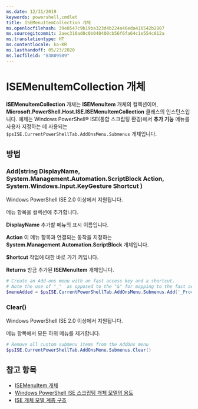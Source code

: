```yaml
---
ms.date: 12/31/2019
keywords: powershell,cmdlet
title: ISEMenuItemCollection 개체
ms.openlocfilehash: 39e8547c9b19ba323d4b224a46eda416542b2807
ms.sourcegitcommit: 2aec310ad0c0b048400cb56f6fa64c1e554c812a
ms.translationtype: HT
ms.contentlocale: ko-KR
ms.lasthandoff: 05/23/2020
ms.locfileid: "83809589"
---
```

# <a name="the-isemenuitemcollection-object"></a>ISEMenuItemCollection 개체

**ISEMenuItemCollection** 개체는 **ISEMenuItem** 개체의 컬렉션이며, **Microsoft.PowerShell.Host.ISE.ISEMenuItemCollection** 클래스의 인스턴스입니다. 예제는 Windows PowerShell® ISE(통합 스크립팅 환경)에서 **추가 기능** 메뉴를 사용자 지정하는 데 사용되는 `$psISE.CurrentPowerShellTab.AddOnsMenu.Submenus` 개체입니다.

## <a name="method"></a>방법

### <a name="addstring-displayname-systemmanagementautomationscriptblock-action-systemwindowsinputkeygesture-shortcut-"></a>Add\(string DisplayName, System.Management.Automation.ScriptBlock Action, System.Windows.Input.KeyGesture Shortcut \)

Windows PowerShell ISE 2.0 이상에서 지원됩니다.

메뉴 항목을 컬렉션에 추가합니다.

**DisplayName** 추가할 메뉴의 표시 이름입니다.

**Action** 이 메뉴 항목과 연결되는 동작을 지정하는 **System.Management.Automation.ScriptBlock** 개체입니다.

**Shortcut** 작업에 대한 바로 가기 키입니다.

**Returns** 방금 추가된 **ISEMenuItem** 개체입니다.

```powershell
# Create an Add-ons menu with an fast access key and a shortcut.
# Note the use of "_"  as opposed to the "&" for mapping to the fast access key letter for the menu item.
$menuAdded = $psISE.CurrentPowerShellTab.AddOnsMenu.Submenus.Add('_Process', {Get-Process}, 'Alt+P')
```

### <a name="clear"></a>Clear\(\)

Windows PowerShell ISE 2.0 이상에서 지원됩니다.

메뉴 항목에서 모든 하위 메뉴를 제거합니다.

```powershell
# Remove all custom submenu items from the AddOns menu
$psISE.CurrentPowerShellTab.AddOnsMenu.Submenus.Clear()
```

## <a name="see-also"></a>참고 항목

- [ISEMenuItem 개체](The-ISEMenuItem-Object.md)
- [Windows PowerShell ISE 스크립팅 개체 모델의 용도](Purpose-of-the-Windows-PowerShell-ISE-Scripting-Object-Model.md)
- [ISE 개체 모델 계층 구조](The-ISE-Object-Model-Hierarchy.md)
